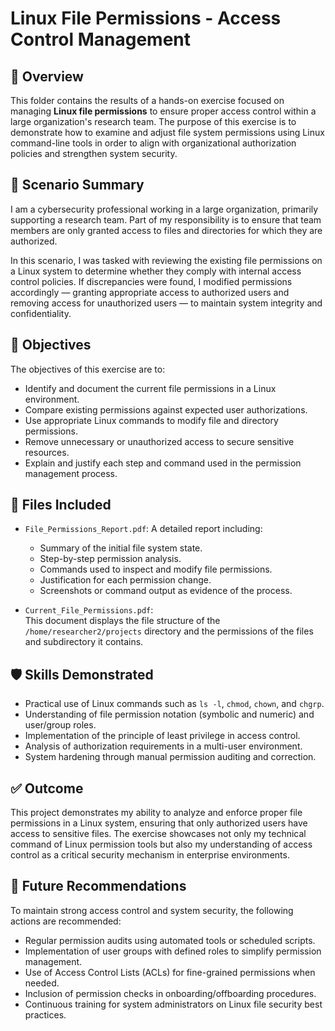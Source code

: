 # Linux File Permissions - Access Control Management

## 📌 Overview

This folder contains the results of a hands-on exercise focused on managing **Linux file permissions** to ensure proper access control within a large organization's research team. The purpose of this exercise is to demonstrate how to examine and adjust file system permissions using Linux command-line tools in order to align with organizational authorization policies and strengthen system security.

## 🧩 Scenario Summary

I am a cybersecurity professional working in a large organization, primarily supporting a research team. Part of my responsibility is to ensure that team members are only granted access to files and directories for which they are authorized.

In this scenario, I was tasked with reviewing the existing file permissions on a Linux system to determine whether they comply with internal access control policies. If discrepancies were found, I modified permissions accordingly — granting appropriate access to authorized users and removing access for unauthorized users — to maintain system integrity and confidentiality.

## 🎯 Objectives

The objectives of this exercise are to:

- Identify and document the current file permissions in a Linux environment.
- Compare existing permissions against expected user authorizations.
- Use appropriate Linux commands to modify file and directory permissions.
- Remove unnecessary or unauthorized access to secure sensitive resources.
- Explain and justify each step and command used in the permission management process.

## 📁 Files Included

- `File_Permissions_Report.pdf`: A detailed report including:
  - Summary of the initial file system state.
  - Step-by-step permission analysis.
  - Commands used to inspect and modify file permissions.
  - Justification for each permission change.
  - Screenshots or command output as evidence of the process.

- `Current_File_Permissions.pdf`:  
  This document displays the file structure of the `/home/researcher2/projects` directory and the permissions of the files and subdirectory it contains. 

## 🛡️ Skills Demonstrated

- Practical use of Linux commands such as `ls -l`, `chmod`, `chown`, and `chgrp`.
- Understanding of file permission notation (symbolic and numeric) and user/group roles.
- Implementation of the principle of least privilege in access control.
- Analysis of authorization requirements in a multi-user environment.
- System hardening through manual permission auditing and correction.

## ✅ Outcome

This project demonstrates my ability to analyze and enforce proper file permissions in a Linux system, ensuring that only authorized users have access to sensitive files. The exercise showcases not only my technical command of Linux permission tools but also my understanding of access control as a critical security mechanism in enterprise environments.

## 🔮 Future Recommendations

To maintain strong access control and system security, the following actions are recommended:

- Regular permission audits using automated tools or scheduled scripts.
- Implementation of user groups with defined roles to simplify permission management.
- Use of Access Control Lists (ACLs) for fine-grained permissions when needed.
- Inclusion of permission checks in onboarding/offboarding procedures.
- Continuous training for system administrators on Linux file security best practices.
